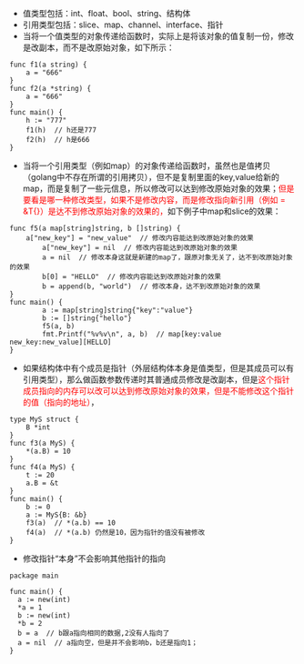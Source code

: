 - 值类型包括：int、float、bool、string、结构体
- 引用类型包括：slice、map、channel、interface、指针
- 当将一个值类型的对象传递给函数时，实际上是将该对象的值复制一份，修改是改副本，而不是改原始对象，如下所示：
```
func f1(a string) {
	a = "666"
}
func f2(a *string) {
	a = "666"
}
func main() {
	h := "777"
	f1(h)  // h还是777
	f2(h)  // h是666
}
```

- 当将一个引用类型（例如map）的对象传递给函数时，虽然也是值拷贝（golang中不存在所谓的引用拷贝），但不是复制里面的key,value给新的map，而是复制了一些元信息，所以修改可以达到修改原始对象的效果；<font color=red>但是要看是哪一种修改类型，如果不是修改内容，而是修改指向新引用（例如 = &T{}）是达不到修改原始对象的效果的，</font>如下例子中map和slice的效果：
```
func f5(a map[string]string, b []string) {
	a["new_key"] = "new_value"  // 修改内容能达到改原始对象的效果
        a["new_key"] = nil  // 修改内容能达到改原始对象的效果
        a = nil  // 修改本身这就是新建的map了，跟原对象无关了，达不到改原始对象的效果
        b[0] = "HELLO"  // 修改内容能达到改原始对象的效果
        b = append(b, "world")  // 修改本身，达不到改原始对象的效果
}
func main() {
        a := map[string]string{"key":"value"}
        b := []string{"hello"}
        f5(a, b)
        fmt.Printf("%v%v\n", a, b)  // map[key:value new_key:new_value][HELLO]
}
```

- 如果结构体中有个成员是指针（外层结构体本身是值类型，但是其成员可以有引用类型），那么做函数参数传递时其普通成员修改是改副本，但是<font color=red>这个指针成员指向的内存可以改可以达到修改原始对象的效果，但是不能修改这个指针的值（指向的地址）</font>，
```
type MyS struct {
	B *int
}
func f3(a MyS) {
	*(a.B) = 10
}
func f4(a MyS) {
	t := 20
	a.B = &t
}
func main() {
	b := 0
	a := MyS{B: &b}
	f3(a)  // *(a.b) == 10
	f4(a)  // *(a.b) 仍然是10，因为指针的值没有被修改
}
```

- 修改指针“本身”不会影响其他指针的指向
```
package main

func main() {
  a := new(int)
  *a = 1
  b := new(int)
  *b = 2
  b = a  // b跟a指向相同的数据,2没有人指向了
  a = nil  // a指向空，但是并不会影响b，b还是指向1；
}
```